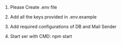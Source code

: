 1. Please Create .env file
2. Add all the keys provided in .env.example
3. Add required configurations of DB and Mail Sender

4. Start ser with CMD: npm start
